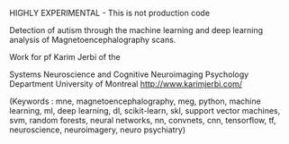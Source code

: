 HIGHLY EXPERIMENTAL - This is not production code

Detection of autism through the machine learning and deep learning analysis of Magnetoencephalography scans.

Work for pf Karim Jerbi of the

Systems Neuroscience and Cognitive Neuroimaging 
Psychology Department 
University of Montreal 
http://www.karimjerbi.com/

(Keywords : mne, magnetoencephalography, meg, python, machine learning, ml, deep learning, dl, scikit-learn, skl, support vector machines, svm, random forests, neural networks, nn, convnets, cnn, tensorflow, tf, neuroscience, neuroimagery, neuro psychiatry)
